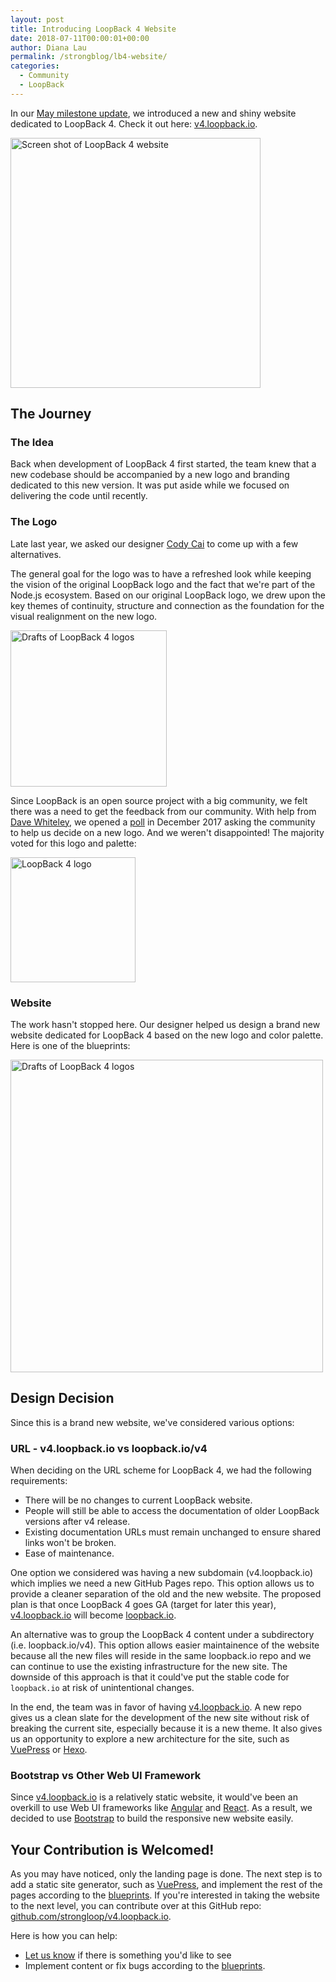 ```yaml
---
layout: post
title: Introducing LoopBack 4 Website
date: 2018-07-11T00:00:01+00:00
author: Diana Lau
permalink: /strongblog/lb4-website/
categories:
  - Community
  - LoopBack
---
```


In our [May milestone update](https://strongloop.com/strongblog/may-2018-milestone/), we introduced a new and shiny website dedicated to LoopBack 4. Check it out here: [v4.loopback.io](http://v4.loopback.io/).

<img src="https://strongloop.com/blog-assets/2018/06/screenshot-lb4-website.png" alt="Screen shot of LoopBack 4 website" style="width: 400px; margin:auto;"/>

<!--more-->

## The Journey

### The Idea

Back when development of LoopBack 4 first started, the team knew that a new codebase should be accompanied by a new logo and branding dedicated to this new version. It was put aside while we focused on delivering the code until recently.

### The Logo

Late last year, we asked our designer [Cody Cai](https://strongloop.com/authors/Cody_Cai/) to come up with a few alternatives.

The general goal for the logo was to have a refreshed look while keeping the vision of the original LoopBack logo and the fact that we're part of the Node.js ecosystem. Based on our original LoopBack logo, we drew upon the key themes of continuity, structure and connection as the foundation for the visual realignment on the new logo.

<img src="https://strongloop.com/blog-assets/2018/06/lb4-logo-alternatives.png" alt="Drafts of LoopBack 4 logos" style="width: 250px; margin:auto;"/>

Since LoopBack is an open source project with a big community, we felt there was a need to get the feedback from our community. With help from [Dave Whiteley](https://strongloop.com/authors/Dave_Whiteley/), we opened a [poll](https://strongloop.com/strongblog/new-loopBack-logo/) in December 2017 asking the community to help us decide on a new logo. And we weren't disappointed! The majority voted for this logo and palette:

<img src="http://loopback.io/images/branding/mark/blue/loopback.jpg" alt="LoopBack 4 logo" style="width: 200px; margin:auto;"/>

### Website

The work hasn't stopped here. Our designer helped us design a brand new website dedicated for LoopBack 4 based on the new logo and color palette. Here is one of the blueprints:

<img src="https://strongloop.com/blog-assets/2018/06/screenshot-lb4-blueprint.png" alt="Drafts of LoopBack 4 logos" style="width: 500px; margin:auto;"/>

## Design Decision

Since this is a brand new website, we've considered various options:

### URL - v4.loopback.io vs loopback.io/v4

When deciding on the URL scheme for LoopBack 4, we had the following requirements:

- There will be no changes to current LoopBack website.
- People will still be able to access the documentation of older LoopBack versions after v4 release.
- Existing documentation URLs must remain unchanged to ensure shared links won't be broken.
- Ease of maintenance.

One option we considered was having a new subdomain (v4.loopback.io) which implies we need a new GitHub Pages repo. This option allows us to provide a cleaner separation of the old and the new website. The proposed plan is that once LoopBack 4 goes GA (target for later this year), [v4.loopback.io](v4.loopback.io) will become [loopback.io](loopback.io).

An alternative was to group the LoopBack 4 content under a subdirectory (i.e. loopback.io/v4). This option allows easier maintainence of the website because all the new files will reside in the same loopback.io repo and we can continue to use the existing infrastructure for the new site. The downside of this approach is that it could've put the stable code for `loopback.io` at risk of unintentional changes.

In the end, the team was in favor of having [v4.loopback.io](v4.loopback.io). A new repo gives us a clean slate for the development of the new site without risk of breaking the current site, especially because it is a new theme. It also gives us an opportunity to explore a new architecture for the site, such as [VuePress](https://vuepress.vuejs.org/) or [Hexo](https://hexo.io/).

### Bootstrap vs Other Web UI Framework

Since [v4.loopback.io](v4.loopback.io) is a relatively static website, it would've been an overkill to use Web UI frameworks like [Angular](https://angular.io/) and [React](https://reactjs.org/). As a result, we decided to use [Bootstrap](https://getbootstrap.com/) to build the responsive new website easily.

## Your Contribution is Welcomed!

As you may have noticed, only the landing page is done. The next step is to add a static site generator, such as [VuePress](https://vuepress.vuejs.org/), and implement the rest of the pages according to the [blueprints](https://github.com/strongloop/v4.loopback.io/tree/master/blueprint). If you're interested in taking the website to the next level, you can contribute over at this GitHub repo: [github.com/strongloop/v4.loopback.io](github.com/strongloop/v4.loopback.io).

Here is how you can help:

- [Let us know](https://github.com/strongloop/v4.loopback.io/issues) if there is something you'd like to see
- Implement content or fix bugs according to the [blueprints](https://github.com/strongloop/v4.loopback.io/tree/master/blueprint).
